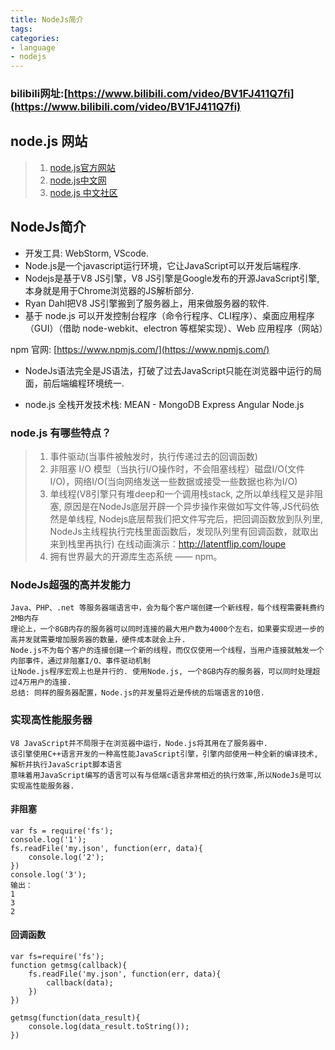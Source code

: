 ```yaml
---
title: NodeJs简介
tags:
categories:
- language
- nodejs
---
```


### bilibili网址:[https://www.bilibili.com/video/BV1FJ411Q7fi](https://www.bilibili.com/video/BV1FJ411Q7fi)

## node.js 网站

> 1. [node.js官方网站](https://nodejs.org/)
> 2. [node.js中文网](http://nodejs.cn/)
> 3. [node.js 中文社区](https://cnodejs.org/)

## NodeJs简介
 * 开发工具: WebStorm, VScode.
 * Node.js是一个javascript运行环境，它让JavaScript可以开发后端程序.
 * Nodejs是基于V8 JS引擎，V8 JS引擎是Google发布的开源JavaScript引擎,本身就是用于Chrome浏览器的JS解析部分.
 * Ryan Dahl把V8 JS引擎搬到了服务器上，用来做服务器的软件.
 * 基于 node.js 可以开发控制台程序（命令行程序、CLI程序）、桌面应用程序（GUI）（借助 node-webkit、electron 等框架实现）、Web 应用程序（网站）

 npm 官网: [https://www.npmjs.com/](https://www.npmjs.com/)

 * NodeJs语法完全是JS语法，打破了过去JavaScript只能在浏览器中运行的局面，前后端编程环境统一.

 * node.js 全栈开发技术栈: MEAN - MongoDB Express Angular Node.js

### node.js 有哪些特点？

> 1. 事件驱动(当事件被触发时，执行传递过去的回调函数)
> 2. 非阻塞 I/O 模型（当执行I/O操作时，不会阻塞线程）磁盘I/O(文件I/O)，网络I/O(当向网络发送一些数据或接受一些数据也称为I/O)
> 3. 单线程(V8引擎只有堆deep和一个调用栈stack, 之所以单线程又是非阻塞, 原因是在NodeJs底层开辟一个异步操作来做如写文件等,JS代码依然是单线程, Nodejs底层帮我们把文件写完后，把回调函数放到队列里, NodeJs主线程执行完栈里面函数后，发现队列里有回调函数，就取出来到栈里再执行)
	在线动画演示：http://latentflip.com/loupe
> 4. 拥有世界最大的开源库生态系统 —— npm。

### NodeJs超强的高并发能力
	Java、PHP、.net 等服务器端语言中，会为每个客户端创建一个新线程，每个线程需要耗费约2MB内存
	理论上，一个8GB内存的服务器可以同时连接的最大用户数为4000个左右，如果要实现进一步的高并发就需要增加服务器的数量，硬件成本就会上升.
	Node.js不为每个客户的连接创建一个新的线程，而仅仅使用一个线程，当用户连接就触发一个内部事件，通过非阻塞I/O、事件驱动机制
	让Node.js程序宏观上也是并行的. 使用Node.js, 一个8GB内存的服务器，可以同时处理超过4万用户的连接.
	总结: 同样的服务器配置，Node.js的并发量将近是传统的后端语言的10倍.

### 实现高性能服务器
	V8 JavaScript并不局限于在浏览器中运行，Node.js将其用在了服务器中.
	该引擎使用C++语言开发的一种高性能JavaScript引擎，引擎内部使用一种全新的编译技术, 解析并执行JavaScript脚本语言
	意味着用JavaScript编写的语言可以有与低端c语言非常相近的执行效率,所以NodeJs是可以实现高性能服务器.


#### 非阻塞
```
var fs = require('fs');
console.log('1');
fs.readFile('my.json', function(err, data){
	console.log('2');
})
console.log('3');
输出：
1
3
2
```

#### 回调函数
```
var fs=require('fs');
function getmsg(callback){
	fs.readFile('my.json', function(err, data){
		callback(data);
	})
})

getmsg(function(data_result){
	console.log(data_result.toString());
})

```




